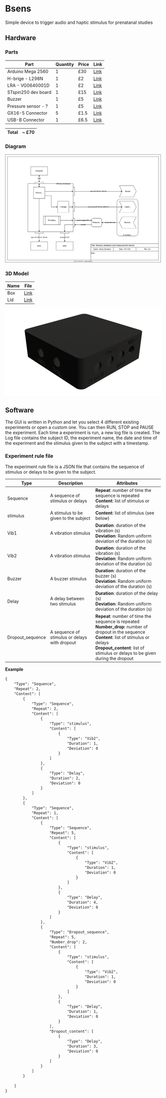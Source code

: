 # Bsens
Simple device to trigger audio and haptic stimulus for prenatanal studies

## Hardware

### Parts


| Part | Quantity | Price | Link |
| ---- | -------- | ----- | ---- |
| Arduino Mega 2560 | 1 | £30 | [Link](https://store.arduino.cc/arduino-mega-2560-rev3) |
| H-brige -  L298N | 1 | £2 | [Link](https://www.amazon.co.uk/Driver-H-Bridge-Stepper-Controller-Arduino/dp/B07YC1GFM3/ref=sr_1_6?crid=TGY74KFTE5R9&keywords=h+bridge&qid=1702907659&sprefix=h+br%2Caps%2C50&sr=8-6) |
| LRA - VG0640001D | 1 | £2 | [Link](https://www.digikey.co.uk/en/products/detail/vybronics-inc/VG0640001D/15220805) |
| STspin250 dev board | 1 | £15 | [Link](https://www.mikroe.com/stspin250-click) |
| Buzzer | 1 | £5 | [Link](https://www.amazon.co.uk/dp/B096ZWCG7F?psc=1&ref=ppx_yo2ov_dt_b_product_details) |
| Pressure sensor - ? | 1 | £5 | [Link](https://?) |
| GX16-5 Connector | 5 | £1.5 | [Link](https://www.amazon.co.uk/gp/product/B07WPBXX57/ref=ppx_yo_dt_b_search_asin_title?ie=UTF8&psc=1) |
| USB-B Connector | 1 | £6.5 | [Link](https://www.amazon.co.uk/gp/product/B075FVGH8H/ref=ppx_yo_dt_b_search_asin_title?ie=UTF8&psc=1) |

| Total | ~ £70 |
| ----- | ---- |


### Diagram

![Diagram](docs/schematics.drawio.svg)

### 3D Model

| Name | File |
| ---- | ---- |
| Box | [Link](docs/box.stl) |
| Lid | [Link](docs/lid.stl) |

![Box](docs/render.png)

## Software

The GUI is written in Python and let you select 4 different existing experiments or open a custom one. 
You can then RUN, STOP and PAUSE the experiment. Each time a experiment is run, a new log file is created. 
The Log file contains the subject ID, the experiment name, the date and time of the experiment and the stimulus given to the subject with a timestamp.

### Experiment rule file

The experiment rule file is a JSON file that contains the sequence of stimulus or delays to be given to the subject.

| Type | Description | Attributes |
| ---- | ----------- | ---------- |
| Sequence | A sequence of stimulus or delays | <b>Repeat</b>: number of time the sequence is repeated <br> <b>Content</b>: list of stimulus or delays |
| stimulus | A stimulus to be given to the subject | <b>Content</b>: list of stimulus (see below) |
| Vib1 | A vibration stimulus | <b>Duration</b>: duration of the vibration (s) <br> <b>Deviation</b>: Random uniform deviation of the duration (s) |
| Vib2 | A vibration stimulus | <b>Duration</b>: duration of the vibration (s) <br> <b>Deviation</b>: Random uniform deviation of the duration (s) |
| Buzzer | A buzzer stimulus | <b>Duration</b>: duration of the buzzer (s) <br> <b>Deviation</b>: Random uniform deviation of the duration (s) |
| Delay | A delay between two stimulus | <b>Duration</b>: duration of the delay (s) <br> <b>Deviation</b>: Random uniform deviation of the duration (s) |
| Dropout_sequence | A sequence of stimulus or delays with dropout | <b>Repeat</b>: number of time the sequence is repeated <br> <b>Number_drop</b>: number of dropout in the sequence <br> <b>Content</b>: list of stimulus or delays <br> <b>Dropout_content</b>: list of stimulus or delays to be given during the dropout |


**Example**
```JSOM
{
    "Type": "Sequence",
    "Repeat": 2,
    "Content": [
        {
            "Type": "Sequence",
            "Repeat": 2,
            "Content": [
                {
                    "Type": "stimulus",
                    "Content": [
                        {
                            "Type": "Vib2",
                            "Duration": 1,
                            "Deviation": 0
                        }
                    ]
                },
                {
                    "Type": "Delay",
                    "Duration": 2,
                    "Deviation": 0
                }
            ]
        },
        {
            "Type": "Sequence",
            "Repeat": 1,
            "Content": [
                {
                    "Type": "Sequence",
                    "Repeat": 5,
                    "Content": [
                        {
                            "Type": "stimulus",
                            "Content": [
                                {
                                    "Type": "Vib2",
                                    "Duration": 1,
                                    "Deviation": 0
                                }
                            ]
                        },
                        {
                            "Type": "Delay",
                            "Duration": 4,
                            "Deviation": 0
                        }
                    ]
                },
                {
                    "Type": "Dropout_sequence",
                    "Repeat": 5,
                    "Number_drop": 2,
                    "Content": [
                        {
                            "Type": "stimulus",
                            "Content": [
                                {
                                    "Type": "Vib2",
                                    "Duration": 1,
                                    "Deviation": 0
                                }
                            ]
                        },
                        {
                            "Type": "Delay",
                            "Duration": 1,
                            "Deviation": 0
                        }
                    ],
                    "Dropout_content": [
                        {
                            "Type": "Delay",
                            "Duration": 3,
                            "Deviation": 0
                        }
                    ]
                }
            ]
        }

    ]
}
```